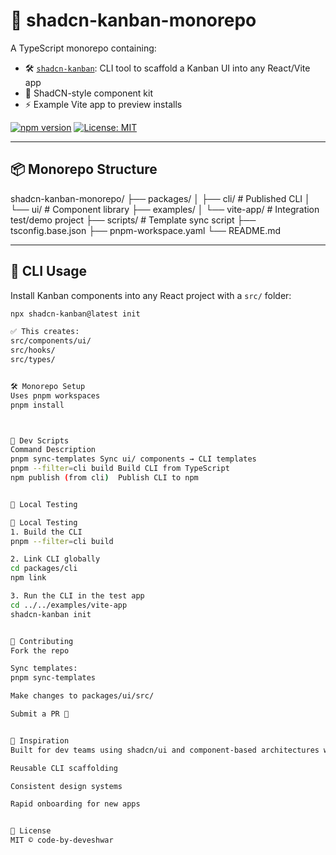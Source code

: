 # 🧠 shadcn-kanban-monorepo

A TypeScript monorepo containing:

- 🛠️ [`shadcn-kanban`](https://www.npmjs.com/package/shadcn-kanban): CLI tool to scaffold a Kanban UI into any React/Vite app
- 🎨 ShadCN-style component kit
- ⚡ Example Vite app to preview installs

[![npm version](https://img.shields.io/npm/v/shadcn-kanban?color=blue&label=shadcn-kanban)](https://www.npmjs.com/package/shadcn-kanban)
[![License: MIT](https://img.shields.io/badge/license-MIT-green.svg)](LICENSE)

---

## 📦 Monorepo Structure

shadcn-kanban-monorepo/
├── packages/
│ ├── cli/ # Published CLI
│ └── ui/ # Component library
├── examples/
│ └── vite-app/ # Integration test/demo project
├── scripts/ # Template sync script
├── tsconfig.base.json
├── pnpm-workspace.yaml
└── README.md

---

## 🚀 CLI Usage

Install Kanban components into any React project with a `src/` folder:

```bash
npx shadcn-kanban@latest init

✅ This creates:
src/components/ui/
src/hooks/
src/types/


🛠 Monorepo Setup
Uses pnpm workspaces
pnpm install



🔧 Dev Scripts
Command	Description
pnpm sync-templates	Sync ui/ components → CLI templates
pnpm --filter=cli build	Build CLI from TypeScript
npm publish (from cli)	Publish CLI to npm


🧪 Local Testing

🧪 Local Testing
1. Build the CLI
pnpm --filter=cli build

2. Link CLI globally
cd packages/cli
npm link

3. Run the CLI in the test app
cd ../../examples/vite-app
shadcn-kanban init


🤝 Contributing
Fork the repo

Sync templates:
pnpm sync-templates

Make changes to packages/ui/src/

Submit a PR 🚀


🧠 Inspiration
Built for dev teams using shadcn/ui and component-based architectures who want:

Reusable CLI scaffolding

Consistent design systems

Rapid onboarding for new apps


📄 License
MIT © code-by-deveshwar
```
